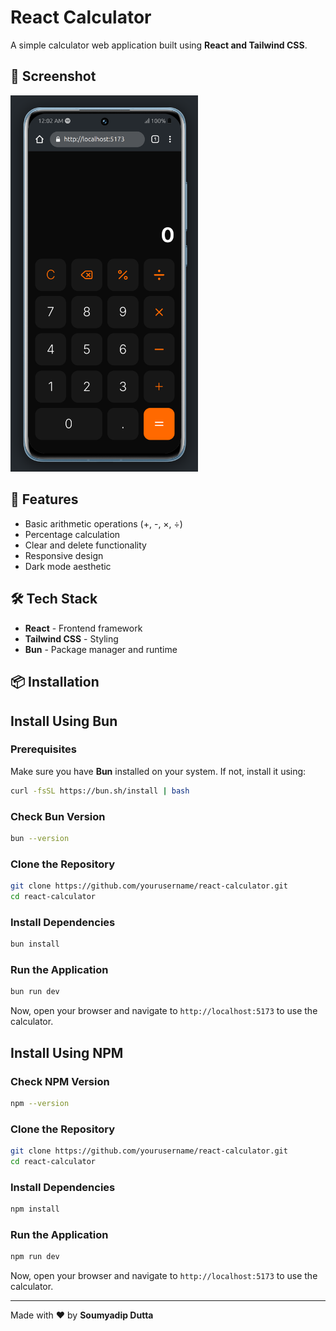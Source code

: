 # React Calculator

A simple calculator web application built using **React and Tailwind CSS**.


## 📸 Screenshot
[<img src="src/assets/CalculatorUi.png" alt="Calculator UI" width="300"/>]()

## 🚀 Features
- Basic arithmetic operations (+, -, ×, ÷)
- Percentage calculation
- Clear and delete functionality
- Responsive design
- Dark mode aesthetic

## 🛠️ Tech Stack
- **React** - Frontend framework
- **Tailwind CSS** - Styling
- **Bun** - Package manager and runtime

## 📦 Installation

## Install Using Bun

### Prerequisites
Make sure you have **Bun** installed on your system. If not, install it using:
```sh
curl -fsSL https://bun.sh/install | bash
```

### Check Bun Version
```sh
bun --version
```

### Clone the Repository
```sh
git clone https://github.com/yourusername/react-calculator.git
cd react-calculator
```

### Install Dependencies
```sh
bun install
```

### Run the Application
```sh
bun run dev
```

Now, open your browser and navigate to `http://localhost:5173` to use the calculator.

## Install Using NPM

### Check NPM Version
```sh
npm --version
```

### Clone the Repository
```sh
git clone https://github.com/yourusername/react-calculator.git
cd react-calculator
```

### Install Dependencies
```sh
npm install
```

### Run the Application
```sh
npm run dev
```

Now, open your browser and navigate to `http://localhost:5173` to use the calculator.

---
Made with ❤️ by **Soumyadip Dutta**

